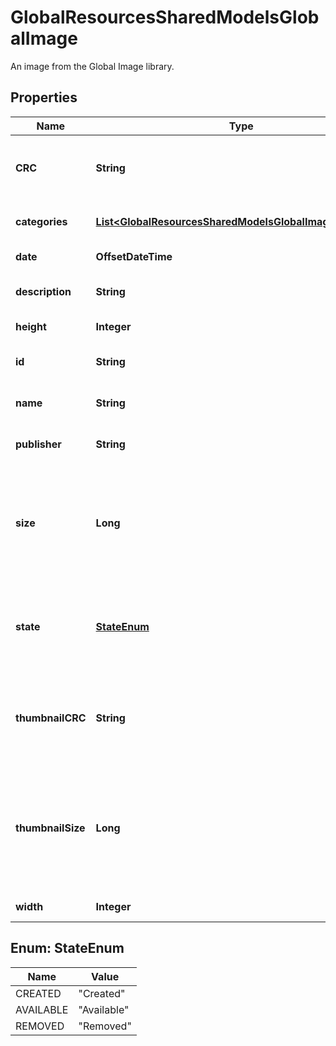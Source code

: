 

# GlobalResourcesSharedModelsGlobalImage

An image from the Global Image library.

## Properties

| Name | Type | Description | Notes |
|------------ | ------------- | ------------- | -------------|
|**CRC** | **String** | The Hash of the file (SHA256, HEX-encoded). |  |
|**categories** | [**List&lt;GlobalResourcesSharedModelsGlobalImageCategory&gt;**](GlobalResourcesSharedModelsGlobalImageCategory.md) | The category of the file. |  [optional] |
|**date** | **OffsetDateTime** | The date of the file. |  [optional] |
|**description** | **String** | The description of the file. |  |
|**height** | **Integer** | The height of the file. |  |
|**id** | **String** | The Id of the GlobalImage Metadata. |  [optional] |
|**name** | **String** | The name of the file when downloaded. |  |
|**publisher** | **String** | The Publisher of the file. |  [optional] |
|**size** | **Long** | The size of the file in bytes. Null until assigned by server when marked as &#39;Available&#39;. Read Only |  [optional] |
|**state** | [**StateEnum**](#StateEnum) | Indicates the state of this file. Must be &#39;Created&#39; when created. Read Only. |  |
|**thumbnailCRC** | **String** | The Hash of the thumbnail file (SHA256, HEX-encoded). |  |
|**thumbnailSize** | **Long** | The size of the thumbnail file in bytes. Null until assigned by server when marked as &#39;Available&#39;. Read Only |  [optional] |
|**width** | **Integer** | The width of the file. |  |



## Enum: StateEnum

| Name | Value |
|---- | -----|
| CREATED | &quot;Created&quot; |
| AVAILABLE | &quot;Available&quot; |
| REMOVED | &quot;Removed&quot; |



